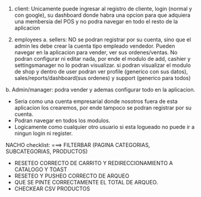 1. client: Unicamente puede ingresar al registro de cliente, login (normal y con google), su dashboard donde habra una opcion para que adquiera una membersia del POS y no podra navegar en todo el resto de la aplicacion

2. employees
   a. sellers: NO se podran registrar por su cuenta, sino que el admin les debe crear la cuenta tipo empleado vendedor.
   Pueden navegar en la aplicacion para vender, ver sus ordenes/ventas.
   No podran configurar ni editar nada, por ende el modulo de add, cashier y settingsmanager no lo podran visualizar.
   si podran visualizar el modulo de shop y dentro de user podran ver profile (generico con sus datos), sales/reports/dashboard(sus ordenes) y support (generico para todos)

b. Admin/manager: podra vender y ademas configurar todo en la aplicacion.

- Seria como una cuenta empresarial donde nosotros fuera de esta aplicacion los crearemos, por ende tampoco se podran registrar por su cuenta.
- Podran navegar en todos los modulos.
- Logicamente como cualquier otro usuario si esta logueado no puede ir a ningun login ni register.



NACHO checklist:
  ===> FILTERBAR (PAGINA CATEGORIAS, SUBCATEGORIAS, PRODUCTOS)

  - RESETEO CORRECTO DE CARRITO Y REDIRECCIONAMIENTO A CATALOGO Y TOAST
  - RESETEO Y PUSHEO CORRECTO DE ARQUEO
  - QUE SE PINTE CORRECTAMENTE EL TOTAL DE ARQUEO.
  - CHECKEAR CSV PRODUCTOS
